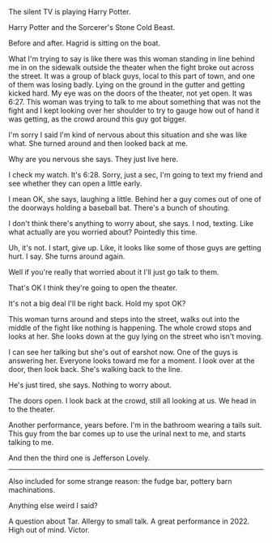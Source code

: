 The silent TV is playing Harry Potter.

Harry Potter and the Sorcerer's Stone Cold Beast.

Before and after. Hagrid is sitting on the boat.

What I'm trying to say is like there was this woman standing in line behind me in on the sidewalk outside the theater when the fight broke out across the street. It was a group of black guys, local to this part of town, and one of them was losing badly. Lying on the ground in the gutter and getting kicked hard. My eye was on the doors of the theater, not yet open. It was 6:27. This woman was trying to talk to me about something that was not the fight and I kept looking over her shoulder to try to gauge how out of hand it was getting, as the crowd around this guy got bigger.

I'm sorry I said I'm kind of nervous about this situation and she was like what. She turned around and then looked back at me.

Why are you nervous she says. They just live here.

I check my watch. It's 6:28. Sorry, just a sec, I'm going to text my friend and see whether they can open a little early.

I mean OK, she says, laughing a little. Behind her a guy comes out of one of the doorways holding a baseball bat. There's a bunch of shouting.

I don't think there's anything to worry about, she says. I nod, texting. Like what actually are you worried about? Pointedly this time.

Uh, it's not. I start, give up. Like, it looks like some of those guys are getting hurt. I say. She turns around again.

Well if you're really that worried about it I'll just go talk to them.

That's OK I think they're going to open the theater.

It's not a big deal I'll be right back. Hold my spot OK?

This woman turns around and steps into the street, walks out into the middle of the fight like nothing is happening. The whole crowd stops and looks at her. She looks down at the guy lying on the street who isn't moving.

I can see her talking but she's out of earshot now. One of the guys is answering her. Everyone looks toward me for a moment. I look over at the door, then look back. She's walking back to the line.

He's just tired, she says. Nothing to worry about.

The doors open. I look back at the crowd, still all looking at us. We head in to the theater.

Another performance, years before. I'm in the bathroom wearing a tails suit. This guy from the bar comes up to use the urinal next to me, and starts talking to me.


And then the third one is Jefferson Lovely.

---

Also included for some strange reason: the fudge bar, pottery barn machinations.

Anything else weird I said?

A question about Tar. Allergy to small talk. A great performance in 2022. High out of mind. Victor.

